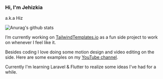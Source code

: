 ### Hi, I'm Jehizkia
a.k.a Hiz

![Anurag's github stats](https://github-readme-stats.vercel.app/api?username=jehizkia&bg_color=50,60faa0,4ba3f3&title_color=fff&text_color=fff&count_private=true&show_icons=true&icon_color=fff&line_height=30&include_all_commits=true)

I’m currently working on [TailwindTemplates.io](https://tailwindtemplates.io) as a fun side project to work on whenever I feel like it. 

Besides coding I love doing some motion design and video editing on the side. Here are some examples on my [YouTube channel](https://www.youtube.com/channel/UCvzLhnEaa_CKSdbgAWxLkmw).

Currently I'm learning Laravel & Flutter to realize some ideas I've had for a while.
